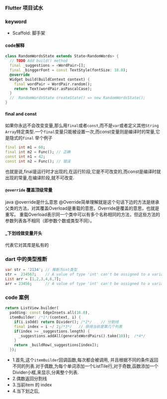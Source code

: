 ### Flutter 项目试水

### keyword
- Scaffold: 脚手架

#### code解释
```dart
class RandomWordsState extends State<RandomWords> {
  // TODO Add build() method
  final _suggestions = <WordPair>[];
  final _binggerFont = const TextStyle(fontSize: 18.0);
  @override
  Widget build(BuildContext context) {
    final wordPair = WordPair.random();
    return Text(wordPair.asPascalCase);
  }
  //  RandomWordsState createState() => new RandomWordsState();
}
```

#### final and const
如果你永远不会改变变量,那么用`final`或者`const`,而不是`var`或者定义其他`String Array`特定类型.一个`final`变量只能被设置一次,而const变量则是编译时的常量,它是隐式的`final`
举个例子
```dart
final int m1 = 60;
final int m2 = Func(); // 正确
const int n1 = 42;
const int n2 = Func(); // 错误
```
也就是说,final是运行时才出现的,在运行阶段,它是不可改变的,而const是编译时就出现的常量,在编译阶段,就不可改变.



#### `@override` 覆盖顶级常量
java @override是什么意思 @Override简单理解就是这个句话下边的方法是继承父类的方法，对其覆盖Overload是重载的意思，Override是覆盖的意思，也就是重写。 重载Overload表示同一个类中可以有多个名称相同的方法，但这些方法的参数列表各不相同（即参数个数或类型不同）。

#### _下划线做变量开头
代表它对其库是私有的


### dart 中的类型推断

```dart
var str = '2134'; // 推断为int类型
str =  234567;    // A value of type 'int' can't be assigned to a variable of type 'String'
List arr = [1,2,3,4,6,7];
arr = 23456;      // A value of type 'int' can't be assigned to a variable of type 'List'
```


### code 案例
```dart
return ListView.builder(
  padding: const EdgeInsets.all(16.0),
  itemBuilder: /*1*/(context, i) {
    if(i.isOdd) return Divider(); /*2*/    // 分割线
    final index = i ~/ 2;/*3*/   // 获得当前是第几个列表
    if(index >= _suggestions.length) {
      _suggestions.addAll(generateWordPairs().take(10));  /*4*/
    }
    return _buildRow(_suggestions[index]);
  });
```

- 1.首先,这个`itemBuilder`回调函数,每次都会被调用, 并且根据不同的条件返回不同的列表.对于偶数,为每个单词添加一个ListTile行,对于奇数,函数添加一个Divider小框,来显示,分离整个列表.
- 2.偶数返回分割线
- 3.当前item 的 index
- 4.当下划之后,